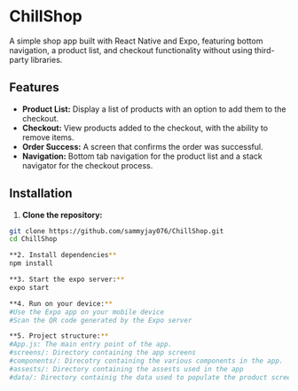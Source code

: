 # ChillShop

A simple shop app built with React Native and Expo, featuring bottom navigation, a product list, and checkout functionality without using third-party libraries.

## Features

- **Product List:** Display a list of products with an option to add them to the checkout.
- **Checkout:** View products added to the checkout, with the ability to remove items.
- **Order Success:** A screen that confirms the order was successful.
- **Navigation:** Bottom tab navigation for the product list and a stack navigator for the checkout process.

## Installation

1. **Clone the repository:**

```bash
git clone https://github.com/sammyjay076/ChillShop.git
cd ChillShop

**2. Install dependencies**
npm install

**3. Start the expo server:**
expo start

**4. Run on your device:**
#Use the Expo app on your mobile device
#Scan the QR code generated by the Expo server

**5. Project structure:**
#App.js: The main entry point of the app.
#screens/: Directory containing the app screens
#components/: Direcotry containing the various components in the app.
#assests/: Directory containing the assests used in the app
#data/: Directory containig the data used to populate the product screen
